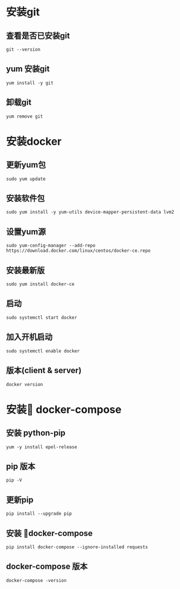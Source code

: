 # 安装git 
## 查看是否已安装git
~~~
git --version
~~~
## yum 安装git
~~~
yum install -y git
~~~
## 卸载git
~~~
yum remove git
~~~

# 安装docker
## 更新yum包
~~~
sudo yum update
~~~
## 安装软件包
~~~
sudo yum install -y yum-utils device-mapper-persistent-data lvm2
~~~
## 设置yum源
~~~
sudo yum-config-manager --add-repo https://download.docker.com/linux/centos/docker-ce.repo
~~~
## 安装最新版
~~~
sudo yum install docker-ce
~~~
## 启动
~~~
sudo systemctl start docker
~~~
## 加入开机启动
~~~
sudo systemctl enable docker
~~~
## 版本(client & server)
~~~
docker version
~~~

# 安装 docker-compose
## 安装 python-pip
~~~
yum -y install epel-release
~~~
## pip 版本
~~~
pip -V
~~~
## 更新pip
~~~
pip install --upgrade pip
~~~
## 安装 docker-compose
~~~
pip install docker-compose --ignore-installed requests 
~~~
## docker-compose 版本
~~~
docker-compose -version
~~~
